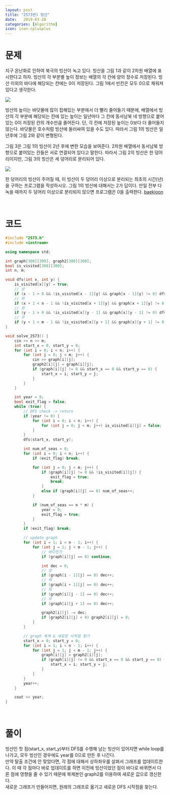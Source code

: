 ```yaml
---
layout: post
title: "2573번) 빙산"
date:   2019-03-28
categories: [Algorithm]
icon: icon-cplusplus
---
```


# 문제
지구 온난화로 인하여 북극의 빙산이 녹고 있다. 빙산을 그림 1과 같이 2차원 배열에 표시한다고 하자. 빙산의 각 부분별 높이 정보는 배열의 각 칸에 양의 정수로 저장된다. 빙산 이외의 바다에 해당되는 칸에는 0이 저장된다. 그림 1에서 빈칸은 모두 0으로 채워져 있다고 생각한다.

![](https://www.acmicpc.net/upload/images/PKxZvV7MUcqRHIe.png)

빙산의 높이는 바닷물에 많이 접해있는 부분에서 더 빨리 줄어들기 때문에, 배열에서 빙산의 각 부분에 해당되는 칸에 있는 높이는 일년마다 그 칸에 동서남북 네 방향으로 붙어있는 0이 저장된 칸의 개수만큼 줄어든다. 단, 각 칸에 저장된 높이는 0보다 더 줄어들지 않는다. 바닷물은 호수처럼 빙산에 둘러싸여 있을 수도 있다. 따라서 그림 1의 빙산은 일년후에 그림 2와 같이 변형된다.

그림 3은 그림 1의 빙산이 2년 후에 변한 모습을 보여준다. 2차원 배열에서 동서남북 방향으로 붙어있는 칸들은 서로 연결되어 있다고 말한다. 따라서 그림 2의 빙산은 한 덩어리이지만, 그림 3의 빙산은 세 덩어리로 분리되어 있다.

![](https://www.acmicpc.net/upload/images/nlDR8UUcvmNppi.png)

한 덩어리의 빙산이 주어질 때, 이 빙산이 두 덩어리 이상으로 분리되는 최초의 시간(년)을 구하는 프로그램을 작성하시오. 그림 1의 빙산에 대해서는 2가 답이다. 만일 전부 다 녹을 때까지 두 덩어리 이상으로 분리되지 않으면 프로그램은 0을 출력한다. [baekjoon](https://www.acmicpc.net/problem/2573)

<br>

# 코드
```c++
#include "2573.h"
#include <iostream>

using namespace std;

int graph[300][300], graph2[300][300];
bool is_visited[300][300];
int n, m;

void dfs(int x, int y) {
    is_visited[x][y] = true;
    // 상
    if (x - 1 > 0 && !is_visited[x - 1][y] && graph[x - 1][y] != 0) dfs(x - 1, y);
    // 하
    if (x + 1 < n - 1 && !is_visited[x + 1][y] && graph[x + 1][y] != 0) dfs(x + 1, y);
    // 좌
    if (y - 1 > 0 && !is_visited[x][y - 1] && graph[x][y - 1] != 0) dfs(x, y - 1);
    // 우
    if (y + 1 < m - 1 && !is_visited[x][y + 1] && graph[x][y + 1] != 0) dfs(x, y + 1);
}

void solve_2573() {
    cin >> n >> m;
    int start_x = 0, start_y = 0;
    for (int i = 0; i < n; i++) {
        for (int j = 0; j < m; j++) {
            cin >> graph[i][j];
            graph2[i][j] = graph[i][j];
            if (graph[i][j] != 0 && start_x == 0 && start_y == 0) {
                start_x = i; start_y = j;
            }
        }
    }

    int year = 0;
    bool exit_flag = false;
    while (true) {
        // DFS check -> return
        if (year != 0) {
            for (int i = 0; i < n; i++) {
                for (int j = 0; j < m; j++) is_visited[i][j] = false;
            }
        }
        dfs(start_x, start_y);

        int num_of_seas = 0;
        for (int i = 0; i < n; i++) {
            if (exit_flag) break;

            for (int j = 0; j < m; j++) {
                if (graph[i][j] != 0 && !is_visited[i][j]) {
                    exit_flag = true;
                    break;
                }
                else if (graph[i][j] == 0) num_of_seas++;
            }

            if (num_of_seas == n * m) {
                year = 0;
                exit_flag = true;
            }
        }
        if (exit_flag) break;

        // update graph
        for (int i = 1; i < n - 1; i++) {
            for (int j = 1; j < m - 1; j++) {
                // 바다인가
                if (graph[i][j] == 0) continue;

                int dec = 0;
                // 상
                if (graph[i - 1][j] == 0) dec++;
                // 하
                if (graph[i + 1][j] == 0) dec++;
                // 좌
                if (graph[i][j - 1] == 0) dec++;
                // 우
                if (graph[i][j + 1] == 0) dec++;

                graph2[i][j] -= dec;
                if (graph2[i][j] < 0) graph2[i][j] = 0;
            }
        }

        // graph 복제 & 새로운 시작점 찾기
        start_x = 0; start_y = 0;
        for (int i = 1; i < n - 1; i++) {
            for (int j = 1; j < m - 1; j++) {
                graph[i][j] = graph2[i][j];
                if (graph[i][j] != 0 && start_x == 0 && start_y == 0) {
                    start_x = i; start_y = j;
                }
            }
        }
        year++;
    }

    cout << year;
}
```

<br>

# 풀이
빙산인 첫 점(start_x, start_y)부터 DFS를 수행해 남는 빙산이 있어지면 while loop를 나가고, 모두 빙산인 경우에도 year를 0으로 만든 후 나간다.  
만약 탈출 조건에 안 맞았다면, 각 점에 대해서 상하좌우를 살펴서 그래프를 업데이트한다. 이 때 각 점마다 바로 업데이트를 하면 이전에 빙산이었던 점이 바다로 바뀌면서 다른 점에 영향을 줄 수 있기 때문에 복제본인 graph2를 이용하여 새로운 값으로 갱신한다.  
새로운 그래프가 만들어지면, 원래의 그래프로 옮기고 새로운 DFS 시작점을 찾는다.
